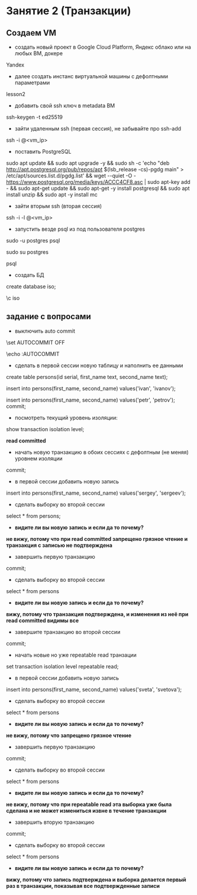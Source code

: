 # Занятие 2 (Транзакции)
## Создаем VM
* создать новый проект в Google Cloud Platform, Яндекс облако или на любых ВМ, докере

Yandex
* далее создать инстанс виртуальной машины с дефолтными параметрами

lesson2
* добавить свой ssh ключ в metadata ВМ

ssh-keygen -t ed25519
* зайти удаленным ssh (первая сессия), не забывайте про ssh-add

ssh -i <keyfile> <name>@<vm_ip>
* поставить PostgreSQL

sudo apt update && sudo apt upgrade -y && sudo sh -c 'echo "deb http://apt.postgresql.org/pub/repos/apt $(lsb_release -cs)-pgdg main" > /etc/apt/sources.list.d/pgdg.list' && wget --quiet -O - https://www.postgresql.org/media/keys/ACCC4CF8.asc | sudo apt-key add - && sudo apt-get update && sudo apt-get -y install postgresql && sudo apt install unzip && sudo apt -y install mc
* зайти вторым ssh (вторая сессия)

ssh -i <secondkeyfile> -l <seconduser> <name>@<vm_ip>
* запустить везде psql из под пользователя postgres

sudo -u postgres psql

sudo su postgres

psql
* создать БД

create database iso;

\c iso
## задание с вопросами
* выключить auto commit

\set AUTOCOMMIT OFF

\echo :AUTOCOMMIT
* сделать в первой сессии новую таблицу и наполнить ее данными 

create table persons(id serial, first_name text, second_name text); 

insert into persons(first_name, second_name) values('ivan', 'ivanov'); 

insert into persons(first_name, second_name) values('petr', 'petrov'); commit;
* посмотреть текущий уровень изоляции: 

show transaction isolation level;

**read committed**
* начать новую транзакцию в обоих сессиях с дефолтным (не меняя) уровнем изоляции

commit;
* в первой сессии добавить новую запись 

insert into persons(first_name, second_name) values('sergey', 'sergeev');
* сделать выборку во второй сессии

select * from persons;
* **видите ли вы новую запись и если да то почему?**

**не вижу, потому что при read committed запрещено грязное чтение и транзакция с записью не подтверждена**
* завершить первую транзакцию

commit;
* сделать выборку во второй сессии

select * from persons
* **видите ли вы новую запись и если да то почему?**

**вижу, потому что транзакция подтверждена, и изменения из неё при read committed видимы все**
* завершите транзакцию во второй сессии

commit;
* начать новые но уже repeatable read транзации

set transaction isolation level repeatable read;
* в первой сессии добавить новую запись 

insert into persons(first_name, second_name) values('sveta', 'svetova');
* сделать выборку во второй сессии

select * from persons
* **видите ли вы новую запись и если да то почему?**

**не вижу, потому что запрещено грязное чтение**
* завершить первую транзакцию

commit;
* сделать выборку во второй сессии

select * from persons
* **видите ли вы новую запись и если да то почему?**

**не вижу, потому что при repeatable read эта выборка уже была сделана и не может измениться извне в течение транзакции**
* завершить вторую транзакцию

commit;
* сделать выборку во второй сессии

select * from persons
* **видите ли вы новую запись и если да то почему?**

**вижу, потому что запись подтверждена и выборка делается первый раз в транзакции, показывая все подтвержденные записи**
